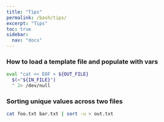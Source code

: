 ```yaml
---
title: "Tips"
permalink: /bash/tips/
excerpt: "Tips"
toc: true
sidebar:
  nav: "docs"
---
```


### How to load a template file and populate with vars

```bash
eval "cat << EOF > ${OUT_FILE}
  $(<"${IN_FILE}")
  " 2> /dev/null
```

### Sorting unique values across two files

```bash
cat foo.txt bar.txt | sort -u > out.txt
```
